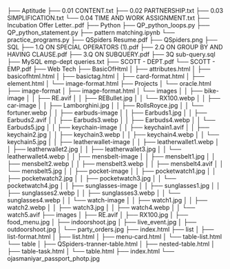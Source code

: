 ├── Aptitude
    ├── 0.01 CONTENT.txt
    ├── 0.02 PARTNERSHIP.txt
    ├── 0.03 SIMPLIFICATION.txt
    └── 0.04 TIME AND WORK ASSIGNMENT.txt
├── Incubation Offer Letter..pdf
├── Python
    ├── QP_python_loops.py
    ├── QP_python_statement.py
    ├── pattern matching.ipynb
    └── practice_programs.py
├── QSpiders Resume.pdf
├── QSpiders.png
├── SQL
    ├── 1.Q ON SPECIAL OPERATORS (1).pdf
    ├── 2.Q ON GROUP BY AND HAVING CLAUSE.pdf
    ├── 3.Q ON SUBQUERY.pdf
    ├── 3Q sub-query.sql
    ├── MySQL emp-dept queries.txt
    ├── SCOTT - DEPT.pdf
    └── SCOTT - EMP.pdf
├── Web Tech
    ├── BasicOfHtml
    │   ├── attributes.html
    │   ├── basicofhtml.html
    │   ├── basictag.html
    │   ├── card-format.html
    │   ├── element.html
    │   └── image-format.html
    ├── Projects
    │   └── oracle.html
    ├── image-format
    │   ├── image-format.html
    │   └── images
    │   │   ├── bike-image
    │   │       ├── RE.avif
    │   │       ├── REBullet.jpg
    │   │       └── RX100.webp
    │   │   ├── car-image
    │   │       ├── Lamborghini.jpg
    │   │       ├── RollsRoyce.jpg
    │   │       └── fortuner.webp
    │   │   ├── earbuds-image
    │   │       ├── Earbuds1.jpg
    │   │       ├── Earbuds2.avif
    │   │       ├── Earbuds3.webp
    │   │       ├── Earbuds4.webp
    │   │       └── Earbuds5.jpg
    │   │   ├── keychain-image
    │   │       ├── keychain1.avif
    │   │       ├── keychain2.jpg
    │   │       ├── keychain3.webp
    │   │       ├── keychain4.webp
    │   │       └── keychain5.jpg
    │   │   ├── leatherwallet-image
    │   │       ├── leatherwallet1.webp
    │   │       ├── leatherwallet2.jpg
    │   │       ├── leatherwallet3.jpg
    │   │       └── leatherwallet4.webp
    │   │   ├── mensbelt-image
    │   │       ├── mensbelt1.jpg
    │   │       ├── mensbelt2.webp
    │   │       ├── mensbelt3.webp
    │   │       ├── mensbelt4.avif
    │   │       └── mensbelt5.jpg
    │   │   ├── pocket-image
    │   │       ├── pocketwatch1.jpg
    │   │       ├── pocketwatch2.jpg
    │   │       ├── pocketwatch3.jpg
    │   │       └── pocketwatch4.jpg
    │   │   ├── sunglasses-image
    │   │       ├── sunglasses1.jpg
    │   │       ├── sunglasses2.webp
    │   │       ├── sunglasses3.webp
    │   │       └── sunglasses4.webp
    │   │   └── watch-image
    │   │       ├── watch1.jpg
    │   │       ├── watch2.webp
    │   │       ├── watch3.jpg
    │   │       ├── watch4.webp
    │   │       └── watch5.avif
    ├── images
    │   ├── RE.avif
    │   ├── RX100.jpg
    │   ├── food_menu.jpg
    │   ├── indoorshoot.jpg
    │   ├── live_event.jpg
    │   ├── outdoorshoot.jpg
    │   └── party_orders.jpg
    ├── index.html
    ├── list
    │   ├── list-format.html
    │   ├── list.html
    │   ├── menu-card.html
    │   └── table-list.html
    └── table
    │   ├── QSpiders-tranner-table.html
    │   ├── nested-table.html
    │   ├── table-task.html
    │   └── table.html
├── index.html
└── ojasmaniyar_passport_photp.jpg